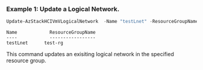 ### Example 1: Update a Logical Network.
```powershell
Update-AzStackHCIVmVLogicalNetwork  -Name "testLnet" -ResourceGroupName "test-rg" -Tags @{TagName = TagValue }
```

```output
Name            ResourceGroupName
----            -----------------
testLnet      test-rg
```

This command updates an exisiting logical network in the specified resource group.

